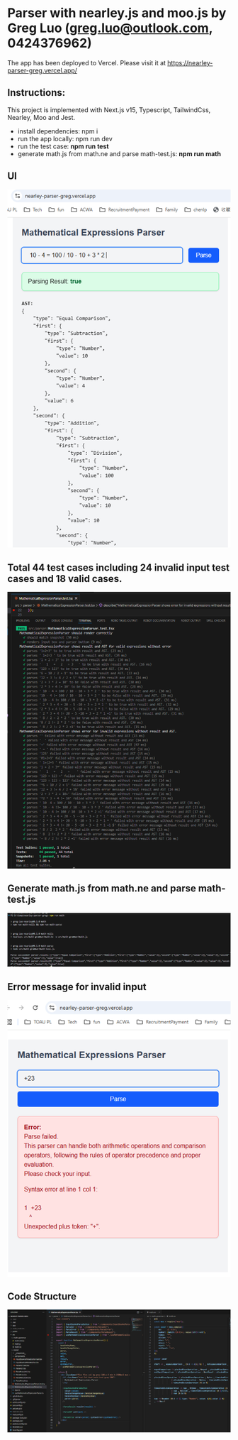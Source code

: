 # Parser with nearley.js and moo.js by Greg Luo (greg.luo@outlook.com, 0424376962)
The app has been deployed to Vercel. Please visit it at  https://nearley-parser-greg.vercel.app/

## Instructions:
This project is implemented with Next.js v15, Typescript, TailwindCss, Nearley, Moo and Jest.

- install dependencies:   npm i
- run the app locally:    npm run dev
- run the test case:      **npm run test**
- generate math.js from math.ne and parse math-test.js:   **npm run math**

## UI
![UI screenshot](/public//screenshots/UI.png)

## Total 44 test cases including 24 invalid input test cases and 18 valid cases.
![test cases screenshot](/public/screenshots/test-cases.png)

## Generate math.js from math.ne and parse math-test.js
![Generate and parse](/public/screenshots/parse.png)

## Error message for invalid input
![error message](/public/screenshots/error.png)

## Code Structure
![code structure](/public/screenshots/code-structure.png)